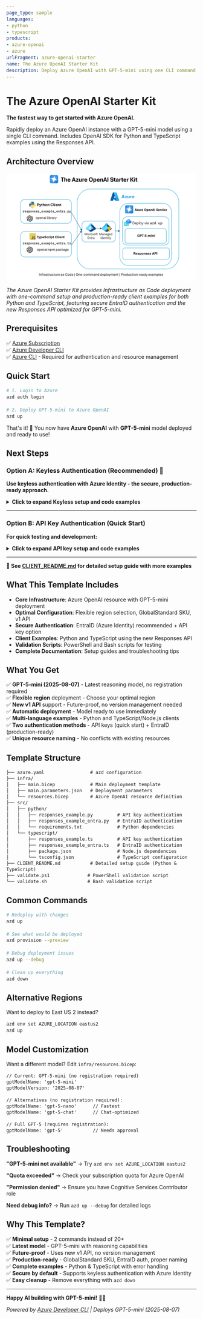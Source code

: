 ```yaml
---
page_type: sample
languages:
- python
- typescript
products:
- azure-openai
- azure
urlFragment: azure-openai-starter
name: The Azure OpenAI Starter Kit
description: Deploy Azure OpenAI with GPT-5-mini using one CLI command. Includes OpenAI SDK for Python and TypeScript examples using the Responses API.
---
```


# The Azure OpenAI Starter Kit

**The fastest way to get started with Azure OpenAI.** 

Rapidly deploy an Azure OpenAI instance with a GPT-5-mini model using a single CLI command. Includes OpenAI SDK for Python and TypeScript examples using the  Responses API. 

## Architecture Overview

![Azure OpenAI Starter Kit Architecture](./images/aoaistarter.png)

*The Azure OpenAI Starter Kit provides Infrastructure as Code deployment with one-command setup and production-ready client examples for both Python and TypeScript, featuring secure EntraID authentication and the new Responses API optimized for GPT-5-mini.*

## Prerequisites
✅ [Azure Subscription](https://azure.microsoft.com/en-us/pricing/purchase-options/azure-account)  
✅ [Azure Developer CLI](https://learn.microsoft.com/en-us/azure/developer/azure-developer-cli/install-azd)  
✅ [Azure CLI](https://learn.microsoft.com/en-us/cli/azure/install-azure-cli) - Required for authentication and resource management

## Quick Start

```bash
# 1. Login to Azure
azd auth login

# 2. Deploy GPT-5-mini to Azure OpenAI 
azd up
```
That's it! 🚀 You now have **Azure OpenAI** with **GPT-5-mini** model deployed and ready to use!

## Next Steps

### Option A: Keyless Authentication (Recommended) 🔐

**Use keyless authentication with Azure Identity - the secure, production-ready approach.**

<details>
<summary><strong>Click to expand Keyless setup and code examples</strong></summary>

**Setup Steps:**
```bash
# 1. Get your endpoint
azd env get-values | Select-String 'AZURE_OPENAI_ENDPOINT'

# 2. Set environment variable
$env:AZURE_OPENAI_ENDPOINT="YOUR_ENDPOINT_FROM_ABOVE"

# 3. Assign yourself the OpenAI User role
$userId = az ad signed-in-user show --query id -o tsv
$resourceId = "/subscriptions/$(az account show --query id -o tsv)/resourceGroups/rg-YOUR_ENV_NAME/providers/Microsoft.CognitiveServices/accounts/YOUR_OPENAI_NAME"
az role assignment create --role "Cognitive Services OpenAI User" --assignee $userId --scope $resourceId

# 4. Run EntraID examples
cd src/python && python responses_example_entra.py
# or
cd src/typescript && tsx responses_example_entra.ts
```

**Python Code:**
```python
from openai import OpenAI
from azure.identity import DefaultAzureCredential, get_bearer_token_provider

token_provider = get_bearer_token_provider(
    DefaultAzureCredential(),
    "https://cognitiveservices.azure.com/.default"
)

client = OpenAI(
    base_url=f"{os.getenv('AZURE_OPENAI_ENDPOINT')}openai/v1/",
    api_key=token_provider
)

response = client.responses.create(
    model="gpt-5-mini",
    input="Explain quantum computing in simple terms",
    max_output_tokens=1000
)
print(response.output_text)
```

**TypeScript Code:**
```typescript
import OpenAI from "openai";
import { DefaultAzureCredential, getBearerTokenProvider } from "@azure/identity";

const tokenProvider = getBearerTokenProvider(
    new DefaultAzureCredential(),
    "https://cognitiveservices.azure.com/.default"
);

const client = new OpenAI({
    baseURL: `${process.env.AZURE_OPENAI_ENDPOINT}openai/v1/`,
    apiKey: tokenProvider as any
});

const response = await client.responses.create({
    model: "gpt-5-mini",
    input: "Explain quantum computing in simple terms",
    max_output_tokens: 1000
});
console.log(response.output_text);
```

**Why Keyless?**

✅ No API keys to manage or rotate  
✅ Better security with Azure RBAC  
✅ Works with your Azure login  
✅ Production-ready and enterprise-grade

</details>

---

### Option B: API Key Authentication (Quick Start)

**For quick testing and development:**

<details>
<summary><strong>Click to expand API key setup and code examples</strong></summary>

**Setup Steps:**
```bash
# 1. Get your deployment info
azd env get-values

# 2. Get your API key
az cognitiveservices account keys list --name YOUR_RESOURCE_NAME --resource-group rg-YOUR_ENV_NAME

# 3. Set environment variables
$env:AZURE_OPENAI_ENDPOINT="YOUR_ENDPOINT"
$env:AZURE_OPENAI_API_KEY="YOUR_API_KEY"

# 4. Run API key examples
cd src/python && python responses_example.py
# or
cd src/typescript && npm start
```

**Python Code:**
```python
from openai import OpenAI

client = OpenAI(
    api_key=os.getenv("AZURE_OPENAI_API_KEY"), 
    base_url=f"{os.getenv('AZURE_OPENAI_ENDPOINT')}openai/v1/"
)

response = client.responses.create(
    model="gpt-5-mini",
    input="Explain quantum computing in simple terms",
    max_output_tokens=1000
)
print(response.output_text)
```

**TypeScript Code:**
```typescript
import OpenAI from 'openai';

const client = new OpenAI({
    apiKey: process.env.AZURE_OPENAI_API_KEY,
    baseURL: `${process.env.AZURE_OPENAI_ENDPOINT}openai/v1/`
});

const response = await client.responses.create({
    model: "gpt-5-mini",
    input: "Explain quantum computing in simple terms",
    max_output_tokens: 1000
});
console.log(response.output_text);
```

</details>

---

**📖 See [CLIENT_README.md](CLIENT_README.md) for detailed setup guide with more examples**

## What This Template Includes

- **Core Infrastructure**: Azure OpenAI resource with GPT-5-mini deployment
- **Optimal Configuration**: Flexible region selection, GlobalStandard SKU, v1 API
- **Secure Authentication**: EntraID (Azure Identity) recommended + API key option
- **Client Examples**: Python and TypeScript using the new Responses API
- **Validation Scripts**: PowerShell and Bash scripts for testing
- **Complete Documentation**: Setup guides and troubleshooting tips

## What You Get

✅ **GPT-5-mini (2025-08-07)** - Latest reasoning model, no registration required  
✅ **Flexible region** deployment - Choose your optimal region   
✅ **New v1 API** support - Future-proof, no version management needed  
✅ **Automatic deployment** - Model ready to use immediately  
✅ **Multi-language examples** - Python and TypeScript/Node.js clients  
✅ **Two authentication methods** - API keys (quick start) + EntraID (production-ready)  
✅ **Unique resource naming** - No conflicts with existing resources  


## Template Structure

```
├── azure.yaml                 # azd configuration
├── infra/
│   ├── main.bicep             # Main deployment template
│   ├── main.parameters.json   # Deployment parameters
│   └── resources.bicep        # Azure OpenAI resource definition
├── src/
│   ├── python/
│   │   ├── responses_example.py         # API key authentication
│   │   ├── responses_example_entra.py   # EntraID authentication
│   │   └── requirements.txt             # Python dependencies
│   └── typescript/
│       ├── responses_example.ts         # API key authentication
│       ├── responses_example_entra.ts   # EntraID authentication
│       ├── package.json                 # Node.js dependencies
│       └── tsconfig.json                # TypeScript configuration
├── CLIENT_README.md           # Detailed setup guide (Python & TypeScript)
├── validate.ps1              # PowerShell validation script
└── validate.sh               # Bash validation script
```

## Common Commands

```bash
# Redeploy with changes
azd up

# See what would be deployed
azd provision --preview  

# Debug deployment issues
azd up --debug

# Clean up everything  
azd down
```

## Alternative Regions

Want to deploy to East US 2 instead?
```bash
azd env set AZURE_LOCATION eastus2
azd up
```

## Model Customization

Want a different model? Edit `infra/resources.bicep`:

```bicep
// Current: GPT-5-mini (no registration required)
gptModelName: 'gpt-5-mini'
gptModelVersion: '2025-08-07'

// Alternatives (no registration required):
gptModelName: 'gpt-5-nano'      // Fastest
gptModelName: 'gpt-5-chat'      // Chat-optimized

// Full GPT-5 (requires registration):
gptModelName: 'gpt-5'           // Needs approval
```

## Troubleshooting

**"GPT-5-mini not available"** → Try `azd env set AZURE_LOCATION eastus2`

**"Quota exceeded"** → Check your subscription quota for Azure OpenAI

**"Permission denied"** → Ensure you have Cognitive Services Contributor role

**Need debug info?** → Run `azd up --debug` for detailed logs

## Why This Template?

✅ **Minimal setup** - 2 commands instead of 20+  
✅ **Latest model** - GPT-5-mini with reasoning capabilities  
✅ **Future-proof** - Uses new v1 API, no version management  
✅ **Production-ready** - GlobalStandard SKU, EntraID auth, proper naming  
✅ **Complete examples** - Python & TypeScript with error handling  
✅ **Secure by default** - Supports keyless authentication with Azure Identity  
✅ **Easy cleanup** - Remove everything with `azd down`  

---

**Happy AI building with GPT-5-mini!** 🤖✨

*Powered by [Azure Developer CLI](https://aka.ms/azd) | Deploys GPT-5-mini (2025-08-07)*
